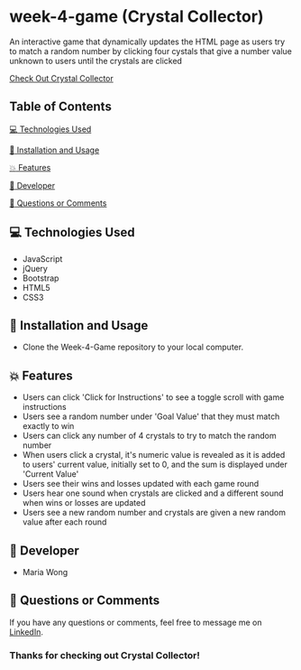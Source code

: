 # week-4-game (Crystal Collector)

An interactive game that dynamically updates the HTML page as users try to match a random number by clicking four cystals that give a number value unknown to users until the crystals are clicked

[Check Out Crystal Collector](https://mwong770.github.io/week-4-game/)


## Table of Contents

[:computer:  Technologies Used](#technologies-used)

[:dvd:  Installation and Usage](#installation)

[:boom:  Features](#features)

[:bust_in_silhouette:  Developer](#developer)

[:email:  Questions or Comments](#questions-or-comments)


## <a name="technologies-used"></a> :computer: Technologies Used 
 
* JavaScript
* jQuery
* Bootstrap
* HTML5
* CSS3


## <a name="installation"></a> :dvd: Installation and Usage 

* Clone the Week-4-Game repository to your local computer.


## <a name="features"></a> :boom: Features

* Users can click 'Click for Instructions' to see a toggle scroll with game instructions
* Users see a random number under 'Goal Value' that they must match exactly to win
* Users can click any number of 4 crystals to try to match the random number
* When users click a crystal, it's numeric value is revealed as it is added to users' current value, initially set to 0, and the sum is displayed under 'Current Value'
* Users see their wins and losses updated with each game round
* Users hear one sound when crystals are clicked and a different sound when wins or losses are updated
* Users see a new random number and crystals are given a new random value after each round 


## <a name="developer"></a> :bust_in_silhouette: Developer

* Maria Wong 


## <a name="questions-or-comments"></a> :email: Questions or Comments 

If you have any questions or comments, feel free to message me on [LinkedIn](https://www.linkedin.com/in/maria-wong/).

 ### Thanks for checking out Crystal Collector!
